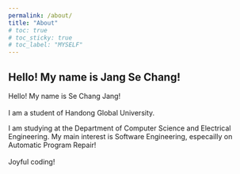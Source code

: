 ```yaml
---
permalink: /about/
title: "About"
# toc: true
# toc_sticky: true
# toc_label: "MYSELF"
---
```


## Hello! My name is Jang Se Chang!


Hello! My name is Se Chang Jang! <br><br>
I am a student of Handong Global University.

I am studying at the Department of Computer Science and Electrical Engineering. 
My main interest is Software Engineering, especailly on Automatic Program Repair!
<br> 
<br> 
Joyful coding!